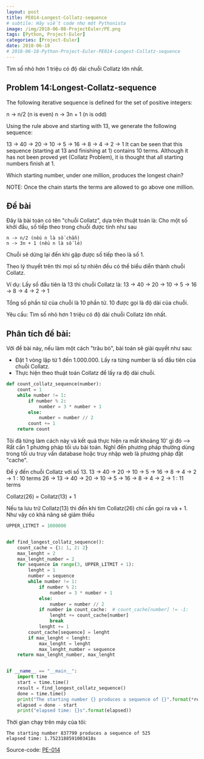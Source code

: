 ```yaml
---
layout: post
title: PE014-Longest-Collatz-sequence
# subtile: Hãy viết code như một Pythonista
image: /img/2018-06-08-ProjectEuler/PE.png
tags: [Python, Project-Euler]
categories: [Project-Euler]
date: 2018-06-18
# 2018-06-18-Python-Project-Euler-PE014-Longest-Collatz-sequence
---
```

Tìm số nhỏ hơn 1 triệu có độ dài chuỗi Collatz lớn nhất.


## Problem 14:Longest-Collatz-sequence
The following iterative sequence is defined for the set of positive integers:

n → n/2 (n is even)
n → 3n + 1 (n is odd)

Using the rule above and starting with 13, we generate the following sequence:

13 → 40 → 20 → 10 → 5 → 16 → 8 → 4 → 2 → 1
It can be seen that this sequence (starting at 13 and finishing at 1) contains 10 terms. Although it has not been proved yet (Collatz Problem), it is thought that all starting numbers finish at 1.

Which starting number, under one million, produces the longest chain?

NOTE: Once the chain starts the terms are allowed to go above one million.


## Đề bài
Đây là bài toán có tên "chuỗi Collatz", dựa trên thuật toán là: Cho một số khởi đầu, số tiếp theo trong chuỗi được tính như sau
```
n -> n/2 (nếu n là số chẵn)
n -> 3n + 1 (nếu n là số lẻ)

```

Chuỗi sẽ dừng lại đến khi gặp được số tiếp theo là số 1.

Theo lý thuyết trên thì mọi số tự nhiên đều có thể biểu diễn thành chuỗi Collatz.

Ví dụ: Lấy số đầu tiên là 13 thì chuỗi Collatz là:
13 → 40 → 20 → 10 → 5 → 16 → 8 → 4 → 2 → 1

Tổng số phần tử của chuỗi là 10 phần tử. 10 được gọi là độ dài của chuỗi.

Yêu cầu: Tìm số nhỏ hơn 1 triệu có độ dài chuỗi Collatz lớn nhất.


## Phân tích đề bài:
Với đề bài này, nếu làm một cách "trâu bò", bài toán sẽ giải quyết như sau:
- Đặt 1 vòng lặp từ 1 đến 1.000.000. Lấy ra từng number là số đầu tiên của chuỗi Collatz.
- Thực hiện theo thuật toán Collatz để lấy ra độ dài chuỗi.


```Python
def count_collatz_sequence(number):
    count = 1
    while number != 1:
        if number % 2:
            number = 3 * number + 1
        else:
            number = number // 2
        count += 1
    return count
```

Tôi đã từng làm cách này và kết quả thực hiện ra mất khoảng 10' gì đó --> Rất cần 1 phương pháp tối ưu bài toán. Nghĩ đến phương pháp thường dùng trong tối ưu truy vấn database hoặc truy nhập web là phương pháp đặt "cache".

Để ý đến chuỗi Collatz với số 13.
13 → 40 → 20 → 10 → 5 → 16 → 8 → 4 → 2 → 1 : 10 terms
26 -> 13 → 40 → 20 → 10 → 5 → 16 → 8 → 4 → 2 → 1 : 11 terms

Collatz(26) = Collatz(13) + 1

Nếu ta lưu trữ Collatz(13) thì đến khi tìm Collatz(26) chỉ cần gọi ra và + 1. Như vậy có khả năng sẽ giảm thiểu 

```Python
UPPER_LITMIT = 1000000


def find_longest_collatz_sequence():
    count_cache = {1: 1, 2: 2}
    max_lenght = 2
    max_lenght_number = 2
    for sequence in range(3, UPPER_LITMIT + 1):
        lenght = 1
        number = sequence
        while number != 1:
            if number % 2:
                number = 3 * number + 1
            else:
                number = number // 2
            if number in count_cache:  # count_cache[number] != -1:
                lenght += count_cache[number]
                break
            lenght += 1
        count_cache[sequence] = lenght
        if max_lenght < lenght:
            max_lenght = lenght
            max_lenght_number = sequence
    return max_lenght_number, max_lenght


if __name__ == "__main__":
    import time
    start = time.time()
    result = find_longest_collatz_sequence()
    done = time.time()
    print("The starting number {} produces a sequence of {}".format(*result))
    elapsed = done - start
    print("elapsed time: {}s".format(elapsed))
```

Thời gian chạy trên máy của tôi:
```
The starting number 837799 produces a sequence of 525
elapsed time: 1.7523188591003418s

```




Source-code:
[PE-014](https://github.com/quangvinh86/python-projecteuler/tree/master/PE-014)
